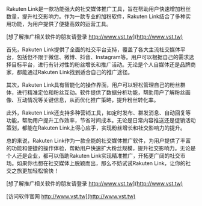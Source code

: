 Rakuten Link是一款功能强大的社交媒体推广工具，旨在帮助用户快速增加粉丝数量，提升社交影响力。作为一款专业的加粉软件，Rakuten Link结合了多种实用功能，为用户提供了便捷高效的运营工具。

[想了解推广相关软件的朋友请登录 http://www.vst.tw](http://www.vst.tw)

首先，Rakuten Link提供了全面的社交平台支持，覆盖了各大主流社交媒体平台，包括但不限于微信、微博、抖音、Instagram等。用户可以根据自己的需求选择目标平台，进行有针对性的粉丝增长和推广活动。无论是个人自媒体还是品牌商家，都能通过Rakuten Link找到适合自己的推广途径。

其次，Rakuten Link具有智能化的操作界面，用户可以轻松管理自己的粉丝群体，进行精准定位和粉丝互动。软件提供了数据分析功能，帮助用户了解粉丝画像、互动情况等关键信息，从而优化推广策略，提升粉丝转化率。

此外，Rakuten Link还支持多种营销工具，如定时发布、群发消息、自动回复等功能，帮助用户提升工作效率，节省时间成本。无论是日常内容推送还是促销活动策划，都能在Rakuten Link上得心应手，实现粉丝增长和社交影响力的提升。

总的来说，Rakuten Link作为一款全能的社交媒体推广软件，为用户提供了丰富的功能和便捷的操作体验，帮助用户快速扩大粉丝规模，提升社交影响力。无论是个人还是企业，都可以借助Rakuten Link实现精准推广，开拓更广阔的社交市场。如果你也想在社交媒体上脱颖而出，那么不妨试试Rakuten Link，让你的社交之旅更加轻松愉快！

[想了解推广相关软件的朋友请登录 http://www.vst.tw](http://www.vst.tw)


[访问软件官网 http://www.vst.tw](http://www.vst.tw)
